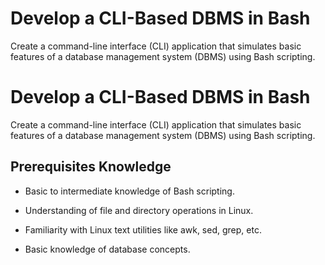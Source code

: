 #  Develop a CLI-Based DBMS in Bash

Create a command-line interface (CLI) application that simulates basic features of a database management system (DBMS) using Bash scripting.
#  Develop a CLI-Based DBMS in Bash

Create a command-line interface (CLI) application that simulates basic features of a database management system (DBMS) using Bash scripting.

## Prerequisites Knowledge 
- Basic to intermediate knowledge of Bash scripting.

- Understanding of file and directory operations in Linux.

- Familiarity with Linux text utilities like awk, sed, grep, etc.

- Basic knowledge of database concepts.

